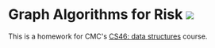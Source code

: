 # Graph Algorithms for Risk [![](https://github.com/agulati18/risk/workflows/tests/badge.svg)](https://github.com/agulati18/risk/actions?query=workflow%3Atests)

This is a homework for CMC's [CS46: data structures](https://github.com/mikeizbicki/cmc-csci046) course.
